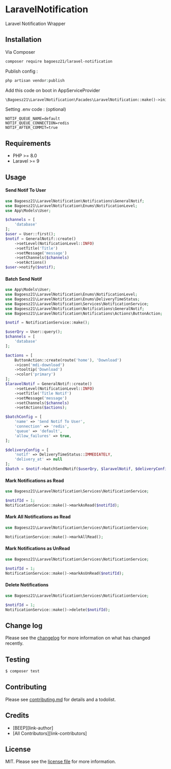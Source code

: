 # LaravelNotification

Laravel Notification Wrapper

## Installation

Via Composer

``` bash
composer require bagoesz21/laravel-notification
```

Publish config : 
```php
php artisan vendor:publish
```

Add this code on boot in AppServiceProvider
```php
\Bagoesz21\LaravelNotification\Facades\LaravelNotification::make()->init();
```

Setting .env code : (optional)
```env
NOTIF_QUEUE_NAME=default
NOTIF_QUEUE_CONNECTION=redis
NOTIF_AFTER_COMMIT=true
```

## Requirements
* PHP >= 8.0
* Laravel >= 9

## Usage
#### Send Notif To User

```php
use Bagoesz21\LaravelNotification\Notifications\GeneralNotif;
use Bagoesz21\LaravelNotification\Enums\NotificationLevel;
use App\Models\User;

$channels = [
    'database'
];
$user = User::first();
$notif = GeneralNotif::create()
	->setLevel(NotificationLevel::INFO)
	->setTitle('Title')
	->setMessage('message')
	->setChannels($channels)
	->setActions()
$user->notify($notif);
```

#### Batch Send Notif

```php
use App\Models\User;
use Bagoesz21\LaravelNotification\Enums\NotificationLevel;
use Bagoesz21\LaravelNotification\Enums\DeliveryTimeStatus;
use Bagoesz21\LaravelNotification\Services\NotificationService;
use Bagoesz21\LaravelNotification\Notifications\GeneralNotif;
use Bagoesz21\LaravelNotification\Notifications\Actions\ButtonAction;

$notif = NotificationService::make();

$userQry = User::query();
$channels = [
    'database'
];

$actions = [
	ButtonAction::create(route('home'), 'Download')
	->icon('mdi-download')
	->tooltip('Download')
	->color('primary')
];
$laravelNotif = GeneralNotif::create()
    ->setLevel(NotificationLevel::INFO)
    ->setTitle('Title Notif')
    ->setMessage('message')
    ->setChannels($channels)
    ->setActions($actions);

$batchConfig = [
	'name' => 'Send Notif To User',
	'connection' => 'redis',
	'queue' => 'default',
	'allow_failures' => true,
];

$deliveryConfig = [
    'notif' => DeliveryTimeStatus::IMMEDIATELY,
    'delivery_at' => null
];
$batch = $notif->batchSendNotif($userQry, $laravelNotif, $deliveryConfig, $batchConfig);
```

#### Mark Notifications as Read

```php
use Bagoesz21\LaravelNotification\Services\NotificationService;

$notifId = 1;
NotificationService::make()->markAsRead($notifId);
```

#### Mark All Notifications as Read

```php
use Bagoesz21\LaravelNotification\Services\NotificationService;

NotificationService::make()->markAllRead();
```

#### Mark Notifications as UnRead

```php
use Bagoesz21\LaravelNotification\Services\NotificationService;

$notifId = 1;
NotificationService::make()->markAsUnRead($notifId);
```

#### Delete Notifications

```php
use Bagoesz21\LaravelNotification\Services\NotificationService;

$notifId = 1;
NotificationService::make()->delete($notifId);
```

## Change log

Please see the [changelog](changelog.md) for more information on what has changed recently.

## Testing

``` bash
$ composer test
```

## Contributing

Please see [contributing.md](contributing.md) for details and a todolist.

## Credits

- [BEEP][link-author]
- [All Contributors][link-contributors]

## License

MIT. Please see the [license file](license.md) for more information.
